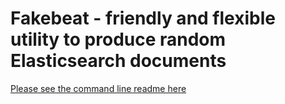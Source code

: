 # Fakebeat - friendly and flexible utility to produce random Elasticsearch documents

[Please see the command line readme here](/cli/README.md)
